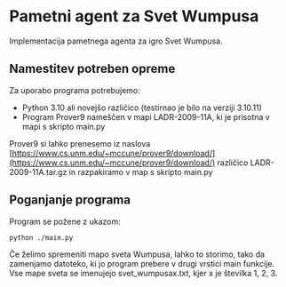# Pametni agent za Svet Wumpusa 

Implementacija pametnega agenta za igro Svet Wumpusa.

## Namestitev potreben opreme

Za uporabo programa potrebujemo:

* Python 3.10 ali novejšo različico (testirnao je bilo na verziji 3.10.11)
* Program Prover9 nameščen v mapi LADR-2009-11A, ki je prisotna v mapi s skripto main.py

Prover9 si lahko prenesemo iz naslova [https://www.cs.unm.edu/~mccune/prover9/download/](https://www.cs.unm.edu/~mccune/prover9/download/) različico LADR-2009-11A.tar.gz in razpakiramo v map s skripto main.py

## Poganjanje programa

Program se požene z ukazom:

```bash
python ./main.py
```

Če želimo spremeniti mapo sveta Wumpusa, lahko to storimo, tako da zamenjamo datoteko, ki jo program prebere v drugi vrstici main funkcije. Vse mape sveta se imenujejo svet_wumpusax.txt, kjer x je številka 1, 2, 3.